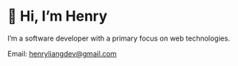 # 👋 Hi, I’m Henry

I’m a software developer with a primary focus on web technologies. 

Email: henryliangdev@gmail.com
